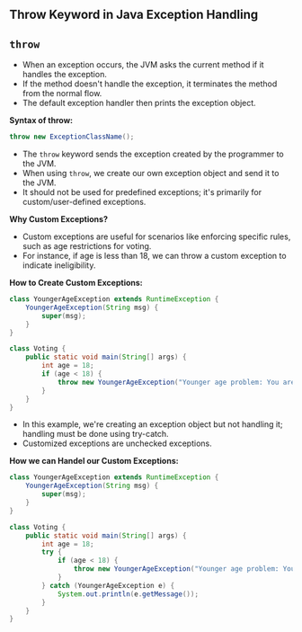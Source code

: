 ## Throw Keyword in Java Exception Handling

## `throw`

- When an exception occurs, the JVM asks the current method if it handles the exception.
- If the method doesn't handle the exception, it terminates the method from the normal flow.
- The default exception handler then prints the exception object.

**Syntax of throw:**

```java
throw new ExceptionClassName();
```

- The `throw` keyword sends the exception created by the programmer to the JVM.
- When using `throw`, we create our own exception object and send it to the JVM.
- It should not be used for predefined exceptions; it's primarily for custom/user-defined exceptions.

**Why Custom Exceptions?**

- Custom exceptions are useful for scenarios like enforcing specific rules, such as age restrictions for voting.
- For instance, if age is less than 18, we can throw a custom exception to indicate ineligibility.

**How to Create Custom Exceptions:**

```java
class YoungerAgeException extends RuntimeException {
    YoungerAgeException(String msg) {
        super(msg);
    }
}

class Voting {
    public static void main(String[] args) {
        int age = 18;
        if (age < 18) {
            throw new YoungerAgeException("Younger age problem: You are not eligible");
        }
    }
}
```

- In this example, we're creating an exception object but not handling it; handling must be done using try-catch.
- Customized exceptions are unchecked exceptions.

**How we can Handel our Custom Exceptions:**
```java
class YoungerAgeException extends RuntimeException {
    YoungerAgeException(String msg) {
        super(msg);
    }
}

class Voting {
    public static void main(String[] args) {
        int age = 18;
        try {
            if (age < 18) {
                throw new YoungerAgeException("Younger age problem: You are not eligible");
            }
        } catch (YoungerAgeException e) {
            System.out.println(e.getMessage());
        }
    }
}

```